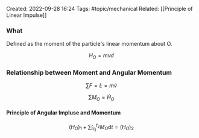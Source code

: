 Created: 2022-09-28 16:24
Tags: #topic/mechanical
Related: [[Principle of Linear Impulse]]

### What
Defined as the moment of the particle's linear momentum about O.

$$H_O = mv d$$

### Relationship between Moment and Angular Momentum
$$\sum F = \dot L = m \dot v$$

$$\sum M_O = \dot H_O$$

#### Principle of Angular Impluse and Momentum
$$(H_O)_1 + \sum \int_{t_1}^{t_2} M_O  \mathrm d t = (H_O)_2$$
